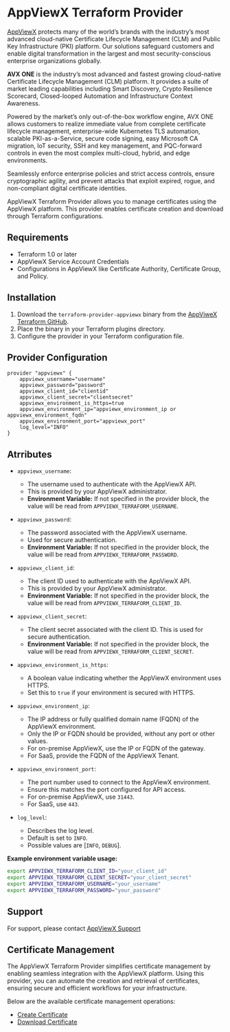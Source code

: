 # AppViewX Terraform Provider

[AppViewX](https://appviewx.com) protects many of the world’s brands with the industry’s most advanced cloud-native Certificate Lifecycle Management (CLM) and Public Key Infrastructure (PKI) platform. Our solutions safeguard customers and enable digital transformation in the largest and most security-conscious enterprise organizations globally.

**AVX ONE** is the industry’s most advanced and fastest growing cloud-native Certificate Lifecycle Management (CLM) platform. It provides a suite of market leading capabilities including Smart Discovery, Crypto Resilience Scorecard, Closed-looped Automation and Infrastructure Context Awareness.

Powered by the market’s only out-of-the-box workflow engine, AVX ONE allows customers to realize immediate value from complete certificate lifecycle management, enterprise-wide Kubernetes TLS automation, scalable PKI-as-a-Service, secure code signing, easy Microsoft CA migration, IoT security, SSH and key management, and PQC-forward controls in even the most complex multi-cloud, hybrid, and edge environments.

Seamlessly enforce enterprise policies and strict access controls, ensure cryptographic agility, and prevent attacks that exploit expired, rogue, and non-compliant digital certificate identities.

AppViewX Terraform Provider allows you to manage certificates using the AppViewX platform. This provider enables certificate creation and download through Terraform configurations.

## Requirements

- Terraform 1.0 or later
- AppViewX Service Account Credentials
- Configurations in AppViewX like Certificate Authority, Certificate Group, and Policy.

## Installation

1. Download the `terraform-provider-appviewx` binary from the [AppViweX Terraform GitHub](https://github.com/AppViewX/terraform-provider-appviewx).
2. Place the binary in your Terraform plugins directory.
3. Configure the provider in your Terraform configuration file.

## Provider Configuration

```hcl
provider "appviewx" {
    appviewx_username="username"
	appviewx_password="password"
    appviewx_client_id="clientid"
    appviewx_client_secret="clientsecret"
    appviewx_environment_is_https=true
    appviewx_environment_ip="appviewx_environment_ip or appviewx_environment_fqdn"
    appviewx_environment_port="appviewx_port"
    log_level="INFO"
}
```

## Atrributes

- `appviewx_username`:
    - The username used to authenticate with the AppViewX API.
    - This is provided by your AppViewX administrator.
    - **Environment Variable:** If not specified in the provider block, the value will be read from `APPVIEWX_TERRAFORM_USERNAME`.

- `appviewx_password`:
    - The password associated with the AppViewX username.
    - Used for secure authentication.
    - **Environment Variable:** If not specified in the provider block, the value will be read from `APPVIEWX_TERRAFORM_PASSWORD`.

- `appviewx_client_id`:
    - The client ID used to authenticate with the AppViewX API.
    - This is provided by your AppViewX administrator.
    - **Environment Variable:** If not specified in the provider block, the value will be read from `APPVIEWX_TERRAFORM_CLIENT_ID`.

- `appviewx_client_secret`:
    - The client secret associated with the client ID. This is used for secure authentication.
    - **Environment Variable:** If not specified in the provider block, the value will be read from `APPVIEWX_TERRAFORM_CLIENT_SECRET`.

- `appviewx_environment_is_https`:
    - A boolean value indicating whether the AppViewX environment uses HTTPS.
    - Set this to `true` if your environment is secured with HTTPS.

- `appviewx_environment_ip`:
    - The IP address or fully qualified domain name (FQDN) of the AppViewX environment.
    - Only the IP or FQDN should be provided, without any port or other values.
    - For on-premise AppViewX, use the IP or FQDN of the gateway.
    - For SaaS, provide the FQDN of the AppViewX Tenant.

- `appviewx_environment_port`:
    - The port number used to connect to the AppViewX environment.
    - Ensure this matches the port configured for API access.
    - For on-premise AppViewX, use `31443`.
    - For SaaS, use `443`.

- `log_level`:
    - Describes the log level.
    - Default is set to `INFO`.
    - Possible values are [`INFO`, `DEBUG`].

**Example environment variable usage:**
```sh
export APPVIEWX_TERRAFORM_CLIENT_ID="your_client_id"
export APPVIEWX_TERRAFORM_CLIENT_SECRET="your_client_secret"
export APPVIEWX_TERRAFORM_USERNAME="your_username"
export APPVIEWX_TERRAFORM_PASSWORD="your_password"
```

## Support
For support, please contact [AppViewX Support](https://helpcenter.appviewx.com/login)

## Certificate Management

The AppViewX Terraform Provider simplifies certificate management by enabling seamless integration with the AppViewX platform. Using this provider, you can automate the creation and retrieval of certificates, ensuring secure and efficient workflows for your infrastructure.

Below are the available certificate management operations:
- [Create Certificate](resources/appviewx_create_certificate.md)
- [Download Certificate](resources/appviewx_download_certificate.md)
